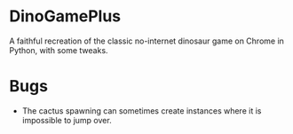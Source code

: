 # DinoGamePlus
A faithful recreation of the classic no-internet dinosaur game on Chrome in Python, with some tweaks.

# Bugs
* The cactus spawning can sometimes create instances where it is impossible to jump over.
